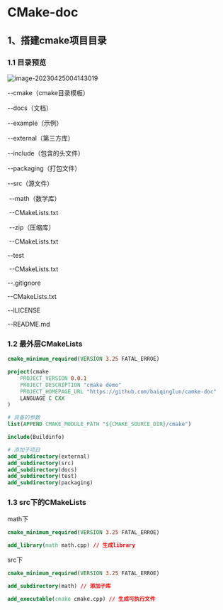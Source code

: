 # CMake-doc

## 1、搭建cmake项目目录

### 1.1 目录预览

![image-20230425004143019](https://test-123456-md-images.oss-cn-beijing.aliyuncs.com/img/image-20230425004143019.png)

--cmake（cmake目录模板）

--docs（文档）

--example（示例）

--external（第三方库）

--include（包含的头文件）

--packaging（打包文件）

--src（源文件）

​	--math（数学库）

​		--CMakeLists.txt

​	--zip（压缩库）

​		--CMakeLists.txt

--test

​	--CMakeLists.txt

--.gitignore

--CMakeLists.txt

--lLICENSE

--README.md

### 1.2 最外层CMakeLists

```cmake
cmake_minimum_required(VERSION 3.25 FATAL_ERROE)

project(cmake
    PROJECT_VERSION 0.0.1
    PROJECT_DESCRIPTION "cmake demo"
    PROJECT_HOMEPAGE_URL "https://github.com/baiqinglun/camke-doc"
    LANGUAGE C CXX
)

# 具备的参数
list(APPEND CMAKE_MODULE_PATH "${CMAKE_SOURCE_DIR}/cmake")

include(Buildinfo)

# 添加子项目
add_subdirectory(external)
add_subdirectory(src)
add_subdirectory(docs)
add_subdirectory(test)
add_subdirectory(packaging)
```

### 1.3 src下的CMakeLists

math下

```cmake
cmake_minimum_required(VERSION 3.25 FATAL_ERROE)

add_library(math math.cpp) // 生成library
```

src下

```cmake
cmake_minimum_required(VERSION 3.25 FATAL_ERROE)

add_subdirectory(math) // 添加子库

add_executable(cmake cmake.cpp) // 生成可执行文件
```




